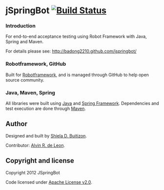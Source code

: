jSpringBot [![Build Status](https://buildhive.cloudbees.com/job/badong2210/job/jspringbot/badge/icon)](https://buildhive.cloudbees.com/job/badong2210/job/jspringbot/)
=======

### Introduction

For end-to-end acceptance testing using Robot Framework with Java, Spring and Maven.

For details please see: http://badong2210.github.com/jspringbot/

### Robotframework, GitHub

Built for [Robotframework](https://code.google.com/p/robotframework/), and is managed through GitHub to help open source community.

### Java, Maven, Spring

All libraries were built using [Java](http://www.java.com/en/) and [Spring Framework](http://www.springsource.org/spring-framework). Dependencies and test execution are done through [Maven](http://maven.apache.org/).

## Author

Designed and built by [Shiela D. Buitizon](https://github.com/badong2210/).

Contributor: [Alvin R. de Leon](https://github.com/alvinrdeleon/).


## Copyright and license

Copyright 2012 JSpringBot

Code licensed under [Apache License v2.0](http://www.apache.org/licenses/LICENSE-2.0).
